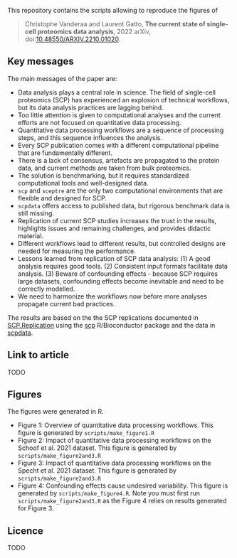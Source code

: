 This repository contains the scripts allowing to reproduce the
figures of 

> Christophe Vanderaa and Laurent Gatto, **The current state of 
> single-cell proteomics data analysis**, 2022 arXiv, 
> doi:[10.48550/ARXIV.2210.01020](https://arxiv.org/abs/2210.01020).

## Key messages

The main messages of the paper are:

- Data analysis plays a central role in science. The field of
  single-cell proteomics (SCP) has experienced an explosion of
  technical workflows, but its data analysis practices are lagging
  behind.
- Too little attention is given to computational analyses and the
  current efforts are not focused on quantitative data processing.
- Quantitative data processing workflows are a sequence of processing
  steps, and this sequence influences the analysis.
- Every SCP publication comes with a different computational pipeline
  that are fundamentally different.
- There is a lack of consensus, artefacts are propagated to the
  protein data, and current methods are taken from bulk proteomics.
- The solution is benchmarking, but it requires standardized
  computational tools and well-designed data.
- `scp` and `sceptre` are the only two computational environments that
  are flexible and designed for SCP.
- `scpdata` offers access to published data, but rigorous benchmark
  data is still missing.
- Replication of current SCP studies increases the trust in the
  results, highlights issues and remaining challenges, and provides
  didactic material.
- Different workflows lead to different results, but controlled designs
  are needed for measuring the performance.
- Lessons learned from replication of SCP data analysis: (1) A good
  analysis requires good tools. (2) Consistent input formats
  facilitate data analysis. (3) Beware of confounding effects -
  because SCP requires large datasets, confounding effects become
  inevitable and need to be correctly modelled.
- We need to harmonize the workflows now before more analyses
  propagate current bad practices.

The results are based on the the SCP replications documented in
[SCP.Replication](https://uclouvain-cbio.github.io/SCP.replication/)
using the [scp](https://uclouvain-cbio.github.io/scp/) R/Bioconductor
package and the data in
[scpdata](https://www.bioconductor.org/packages/release/data/experiment/html/scpdata.html).

## Link to article

TODO

## Figures

The figures were generated in R.

- Figure 1: Overview of quantitative data processing workflows. This figure is 
  generated by `scripts/make_figure1.R`
- Figure 2: Impact of quantitative data processing workflows on the Schoof et 
  al. 2021 dataset. This figure is generated by `scripts/make_figure2and3.R`
- Figure 3: Impact of quantitative data processing workflows on the Specht et 
  al. 2021 dataset. This figure is generated by `scripts/make_figure2and3.R`
- Figure 4: Confounding effects cause undesired variability. This figure is
  generated by `scripts/make_figure4.R`. Note you must first run 
  `scripts/make_figure2and3.R` as the Figure 4 relies on results generated for
  Figure 3.

## Licence

TODO

